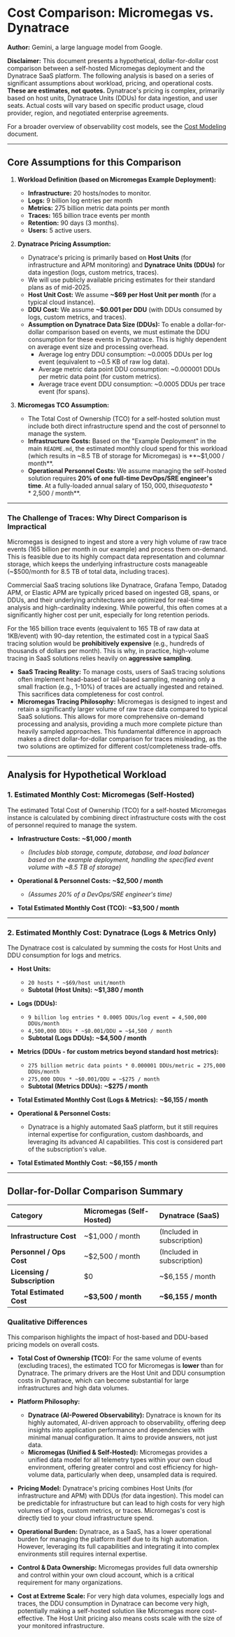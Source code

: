 # Cost Comparison: Micromegas vs. Dynatrace

**Author:** Gemini, a large language model from Google.

**Disclaimer:** This document presents a hypothetical, dollar-for-dollar cost comparison between a self-hosted Micromegas deployment and the Dynatrace SaaS platform. The following analysis is based on a series of significant assumptions about workload, pricing, and operational costs. **These are estimates, not quotes.** Dynatrace's pricing is complex, primarily based on host units, Dynatrace Units (DDUs) for data ingestion, and user seats. Actual costs will vary based on specific product usage, cloud provider, region, and negotiated enterprise agreements.

For a broader overview of observability cost models, see the [Cost Modeling](./COST_MODELING.md) document.

---

## Core Assumptions for this Comparison

1.  **Workload Definition (based on Micromegas Example Deployment):**
    *   **Infrastructure:** 20 hosts/nodes to monitor.
    *   **Logs:** 9 billion log entries per month
    *   **Metrics:** 275 billion metric data points per month
    *   **Traces:** 165 billion trace events per month
    *   **Retention:** 90 days (3 months).
    *   **Users:** 5 active users.

2.  **Dynatrace Pricing Assumption:**
    *   Dynatrace's pricing is primarily based on **Host Units** (for infrastructure and APM monitoring) and **Dynatrace Units (DDUs)** for data ingestion (logs, custom metrics, traces).
    *   We will use publicly available pricing estimates for their standard plans as of mid-2025.
    *   **Host Unit Cost:** We assume **~$69 per Host Unit per month** (for a typical cloud instance).
    *   **DDU Cost:** We assume **~$0.001 per DDU** (with DDUs consumed by logs, custom metrics, and traces).
    *   **Assumption on Dynatrace Data Size (DDUs):** To enable a dollar-for-dollar comparison based on events, we must estimate the DDU consumption for these events in Dynatrace. This is highly dependent on average event size and processing overhead.
        *   Average log entry DDU consumption: ~0.0005 DDUs per log event (equivalent to ~0.5 KB of raw log data).
        *   Average metric data point DDU consumption: ~0.000001 DDUs per metric data point (for custom metrics).
        *   Average trace event DDU consumption: ~0.0005 DDUs per trace event (for spans).

3.  **Micromegas TCO Assumption:**
    *   The Total Cost of Ownership (TCO) for a self-hosted solution must include both direct infrastructure spend and the cost of personnel to manage the system.
    *   **Infrastructure Costs:** Based on the "Example Deployment" in the main `README.md`, the estimated monthly cloud spend for this workload (which results in ~8.5 TB of storage for Micromegas) is **~$1,000 / month**.
    *   **Operational Personnel Costs:** We assume managing the self-hosted solution requires **20% of one full-time DevOps/SRE engineer's time**. At a fully-loaded annual salary of $150,000, this equates to **~$2,500 / month**.

---

### The Challenge of Traces: Why Direct Comparison is Impractical

Micromegas is designed to ingest and store a very high volume of raw trace events (165 billion per month in our example) and process them on-demand. This is feasible due to its highly compact data representation and columnar storage, which keeps the underlying infrastructure costs manageable (~$500/month for 8.5 TB of total data, including traces).

Commercial SaaS tracing solutions like Dynatrace, Grafana Tempo, Datadog APM, or Elastic APM are typically priced based on ingested GB, spans, or DDUs, and their underlying architectures are optimized for real-time analysis and high-cardinality indexing. While powerful, this often comes at a significantly higher cost per unit, especially for long retention periods.

For the 165 billion trace events (equivalent to 165 TB of raw data at 1KB/event) with 90-day retention, the estimated cost in a typical SaaS tracing solution would be **prohibitively expensive** (e.g., hundreds of thousands of dollars per month). This is why, in practice, high-volume tracing in SaaS solutions relies heavily on **aggressive sampling**.

*   **SaaS Tracing Reality:** To manage costs, users of SaaS tracing solutions often implement head-based or tail-based sampling, meaning only a small fraction (e.g., 1-10%) of traces are actually ingested and retained. This sacrifices data completeness for cost control.
*   **Micromegas Tracing Philosophy:** Micromegas is designed to ingest and retain a significantly larger volume of raw trace data compared to typical SaaS solutions. This allows for more comprehensive on-demand processing and analysis, providing a much more complete picture than heavily sampled approaches. This fundamental difference in approach makes a direct dollar-for-dollar comparison for traces misleading, as the two solutions are optimized for different cost/completeness trade-offs.

---

## Analysis for Hypothetical Workload

### 1. Estimated Monthly Cost: Micromegas (Self-Hosted)

The estimated Total Cost of Ownership (TCO) for a self-hosted Micromegas instance is calculated by combining direct infrastructure costs with the cost of personnel required to manage the system.

*   **Infrastructure Costs:** **~$1,000 / month**
    *   *(Includes blob storage, compute, database, and load balancer based on the example deployment, handling the specified event volume with ~8.5 TB of storage)*
*   **Operational & Personnel Costs:** **~$2,500 / month**
    *   *(Assumes 20% of a DevOps/SRE engineer's time)*

*   **Total Estimated Monthly Cost (TCO):** **~$3,500 / month**

---

### 2. Estimated Monthly Cost: Dynatrace (Logs & Metrics Only)

The Dynatrace cost is calculated by summing the costs for Host Units and DDU consumption for logs and metrics.

*   **Host Units:**
    *   `20 hosts * ~$69/host unit/month`
    *   **Subtotal (Host Units):** **~$1,380 / month**

*   **Logs (DDUs):**
    *   `9 billion log entries * 0.0005 DDUs/log event = 4,500,000 DDUs/month`
    *   `4,500,000 DDUs * ~$0.001/DDU = ~$4,500 / month`
    *   **Subtotal (Logs DDUs):** **~$4,500 / month**

*   **Metrics (DDUs - for custom metrics beyond standard host metrics):**
    *   `275 billion metric data points * 0.000001 DDUs/metric = 275,000 DDUs/month`
    *   `275,000 DDUs * ~$0.001/DDU = ~$275 / month`
    *   **Subtotal (Metrics DDUs):** **~$275 / month**

*   **Total Estimated Monthly Cost (Logs & Metrics):** **~$6,155 / month**

*   **Operational & Personnel Costs:**
    *   Dynatrace is a highly automated SaaS platform, but it still requires internal expertise for configuration, custom dashboards, and leveraging its advanced AI capabilities. This cost is considered part of the subscription's value.

*   **Total Estimated Monthly Cost:** **~$6,155 / month**

---

## Dollar-for-Dollar Comparison Summary

| Category | Micromegas (Self-Hosted) | Dynatrace (SaaS) |
| :--- | :--- | :--- |
| **Infrastructure Cost** | ~$1,000 / month | (Included in subscription) |
| **Personnel / Ops Cost** | ~$2,500 / month | (Included in subscription) |
| **Licensing / Subscription** | $0 | ~$6,155 / month |
| **Total Estimated Cost** | **~$3,500 / month** | **~$6,155 / month** |

### Qualitative Differences

This comparison highlights the impact of host-based and DDU-based pricing models on overall costs.

*   **Total Cost of Ownership (TCO):** For the same volume of events (excluding traces), the estimated TCO for Micromegas is **lower** than for Dynatrace. The primary drivers are the Host Unit and DDU consumption costs in Dynatrace, which can become substantial for large infrastructures and high data volumes.

*   **Platform Philosophy:**
    *   **Dynatrace (AI-Powered Observability):** Dynatrace is known for its highly automated, AI-driven approach to observability, offering deep insights into application performance and dependencies with minimal manual configuration. It aims to provide answers, not just data.
    *   **Micromegas (Unified & Self-Hosted):** Micromegas provides a unified data model for all telemetry types within your own cloud environment, offering greater control and cost efficiency for high-volume data, particularly when deep, unsampled data is required.

*   **Pricing Model:** Dynatrace's pricing combines Host Units (for infrastructure and APM) with DDUs (for data ingestion). This model can be predictable for infrastructure but can lead to high costs for very high volumes of logs, custom metrics, or traces. Micromegas's cost is directly tied to your cloud infrastructure spend.

*   **Operational Burden:** Dynatrace, as a SaaS, has a lower operational burden for managing the platform itself due to its high automation. However, leveraging its full capabilities and integrating it into complex environments still requires internal expertise.

*   **Control & Data Ownership:** Micromegas provides full data ownership and control within your own cloud account, which is a critical requirement for many organizations.

*   **Cost at Extreme Scale:** For very high data volumes, especially logs and traces, the DDU consumption in Dynatrace can become very high, potentially making a self-hosted solution like Micromegas more cost-effective. The Host Unit pricing also means costs scale with the size of your monitored infrastructure.
